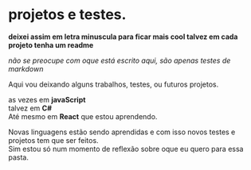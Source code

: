 # projetos e testes.
<b>deixei assim em letra minuscula para ficar mais cool
talvez em cada projeto tenha um readme</b>

*não se preocupe com oque está escrito aqui, são apenas testes de markdown*

Aqui vou deixando alguns trabalhos, testes, ou futuros projetos.

as vezes em **javaScript** </br>
talvez em **C#** </br>
Até mesmo em **React** que estou aprendendo.

Novas linguagens estão sendo aprendidas e com isso novos testes e projetos tem que ser feitos.
</br>
Sim estou só num momento de reflexão sobre oque eu quero para essa pasta.

